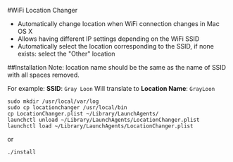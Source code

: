 #WiFi Location Changer
* Automatically change location when WiFi connection changes in Mac OS X
* Allows having different IP settings depending on the WiFi SSID
* Automatically select the location corresponding to the SSID, if none
  exists: select the "Other" location

##Installation
Note: location name should be the same as the name of SSID with all spaces removed.

For example: **SSID**: ```Gray Loon``` Will translate to **Location Name**: ```GrayLoon```

    sudo mkdir /usr/local/var/log
    sudo cp locationchanger /usr/local/bin
    cp LocationChanger.plist ~/Library/LaunchAgents/
    launchctl unload ~/Library/LaunchAgents/LocationChanger.plist
    launchctl load ~/Library/LaunchAgents/LocationChanger.plist

or

    ./install
